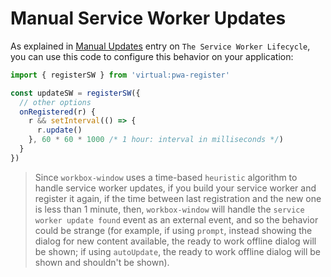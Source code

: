 # Manual Service Worker Updates

As explained in [Manual Updates](https://developers.google.com/web/fundamentals/primers/service-workers/lifecycle#manual_updates) <outbound-link />
entry on `The Service Worker Lifecycle`, you can use this code to configure this behavior on your application:

```ts
import { registerSW } from 'virtual:pwa-register'

const updateSW = registerSW({
  // other options
  onRegistered(r) {
    r && setInterval(() => {
      r.update()
    }, 60 * 60 * 1000 /* 1 hour: interval in milliseconds */)
  }
})
```

> Since `workbox-window` uses a time-based `heuristic` algorithm to handle service worker updates, if you
build your service worker and register it again, if the time between last registration and the new one is less than
1 minute, then, `workbox-window` will handle the `service worker update found` event as an external event, and so the
behavior could be strange (for example, if using `prompt`, instead showing the dialog for new content available, the
ready  to work offline dialog will be shown; if using `autoUpdate`, the ready to work offline dialog will be shown and
shouldn't be shown).
